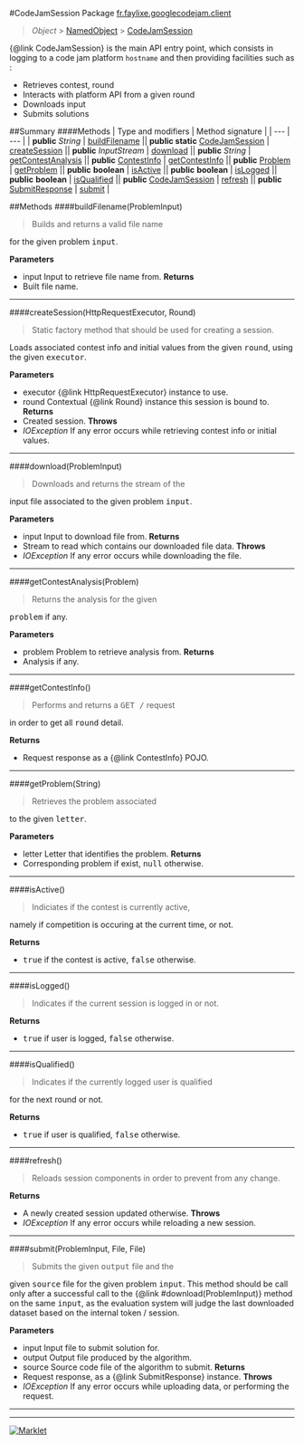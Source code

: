 #CodeJamSession
Package [fr.faylixe.googlecodejam.client](README.md)<br>

> *Object* > [NamedObject](common/NamedObject.md) > [CodeJamSession](CodeJamSession.md)

{@link CodeJamSession} is the main API entry point, which consists
 in logging to a code jam platform ``hostname`` and then providing
 facilities such as :
 <br>
 * Retrieves contest, round
 * Interacts with platform API from a given round
 * Downloads input
 * Submits solutions

##Summary
####Methods
| Type and modifiers | Method signature |
| --- | --- |
| **public** *String* | [buildFilename](#buildfilenameprobleminput) || **public static** [CodeJamSession](CodeJamSession.md) | [createSession](#createsessionhttprequestexecutor-round) || **public** *InputStream* | [download](#downloadprobleminput) || **public** *String* | [getContestAnalysis](#getcontestanalysisproblem) || **public** [ContestInfo](webservice/ContestInfo.md) | [getContestInfo](#getcontestinfo) || **public** [Problem](webservice/Problem.md) | [getProblem](#getproblemstring) || **public** **boolean** | [isActive](#isactive) || **public** **boolean** | [isLogged](#islogged) || **public** **boolean** | [isQualified](#isqualified) || **public** [CodeJamSession](CodeJamSession.md) | [refresh](#refresh) || **public** [SubmitResponse](webservice/SubmitResponse.md) | [submit](#submitprobleminput-file-file) |

##Methods
####buildFilename(ProblemInput)
> <p>Builds and returns a valid file name
 for the given problem <tt>input</tt>.</p>
**Parameters**
* input Input to retrieve file name from.
**Returns**
* Built file name.

---

####createSession(HttpRequestExecutor, Round)
> <p>Static factory method that should be used for creating a session.
 Loads associated contest info and initial values from the given
 <tt>round</tt>, using the given <tt>executor</tt>.</p>
**Parameters**
* executor {@link HttpRequestExecutor} instance to use.
* round Contextual {@link Round} instance this session is bound to.
**Returns**
* Created session.
**Throws**
* *IOException* If any error occurs while retrieving contest info or initial values.

---

####download(ProblemInput)
> <p>Downloads and returns the stream of the
 input file associated to the given problem
 <tt>input</tt>.</p>
**Parameters**
* input Input to download file from.
**Returns**
* Stream to read which contains our downloaded file data.
**Throws**
* *IOException* If any error occurs while downloading the file.

---

####getContestAnalysis(Problem)
> <p>Returns the analysis for the given
 <tt>problem</tt> if any.</p>
**Parameters**
* problem Problem to retrieve analysis from.
**Returns**
* Analysis if any.

---

####getContestInfo()
> <p>Performs and returns a <tt>GET /</tt> request
 in order to get all <tt>round</tt> detail.</p>
**Returns**
* Request response as a {@link ContestInfo} POJO.

---

####getProblem(String)
> <p>Retrieves the problem associated
 to the given <tt>letter</tt>.</p>
**Parameters**
* letter Letter that identifies the problem.
**Returns**
* Corresponding problem if exist, <tt>null</tt> otherwise.

---

####isActive()
> <p>Indiciates if the contest is currently active,
 namely if competition is occuring at the current
 time, or not.</p>
**Returns**
* <tt>true</tt> if the contest is active, <tt>false</tt> otherwise.

---

####isLogged()
> <p>Indicates if the current session is logged in or not.</p>
**Returns**
* <tt>true</tt> if user is logged, <tt>false</tt> otherwise.

---

####isQualified()
> <p>Indicates if the currently logged user is qualified
 for the next round or not.</p>
**Returns**
* <tt>true</tt> if user is qualified, <tt>false</tt> otherwise.

---

####refresh()
> <p>Reloads session components in order to prevent from any change.</p>
**Returns**
* A newly created session updated otherwise.
**Throws**
* *IOException* If any error occurs while reloading a new session.

---

####submit(ProblemInput, File, File)
> <p>Submits the given <tt>output</tt> file and the
 given <tt>source</tt> file for the given problem
 <tt>input</tt>. This method should be call only
 after a successful call to the {@link #download(ProblemInput)}
 method on the same <tt>input</tt>, as the evaluation
 system will judge the last downloaded dataset
 based on the internal token / session.</p>
**Parameters**
* input Input file to submit solution for.
* output Output file produced by the algorithm.
* source Source code file of the algorithm to submit.
**Returns**
* Request response, as a {@link SubmitResponse} instance.
**Throws**
* *IOException* If any error occurs while uploading data, or performing the request.

---

---

[![Marklet](https://img.shields.io/badge/Generated%20by-Marklet-green.svg)](https://github.com/Faylixe/marklet)